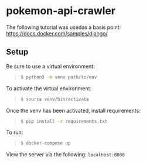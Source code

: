# pokemon-api-crawler

The following tutorial was usedas a basis point: https://docs.docker.com/samples/django/

## Setup

Be sure to use a virtual environment:
> ```sh
> $ python3 -m venv path/to/env
> ```

To activate the virtual environment:
> ```sh
> $ source venv/bin/activate
> ```

Once the venv has been activated, install requirements:
> ```sh
> $ pip install -r requirements.txt
> ```

To run:
> ```sh
> $ docker-compose up
> ```

View the server via the following:
`localhost:8000`
